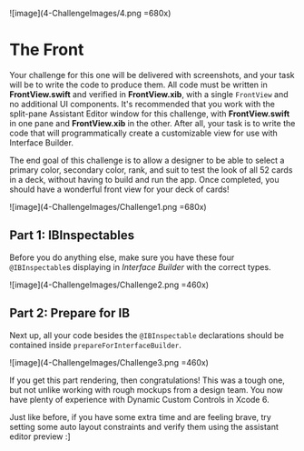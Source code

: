 ![image](4-ChallengeImages/4.png =680x)

# The Front

Your challenge for this one will be delivered with screenshots, and your task will be to write the code to produce them. All code must be written in **FrontView.swift** and verified in **FrontView.xib**, with a single `FrontView` and no additional UI components. It's recommended that you work with the split-pane Assistant Editor window for this challenge, with **FrontView.swift** in one pane and **FrontView.xib** in the other. After all, your task is to write the code that will programmatically create a customizable view for use with Interface Builder.

The end goal of this challenge is to allow a designer to be able to select a primary color, secondary color, rank, and suit to test the look of all 52 cards in a deck, without having to build and run the app. Once completed, you should have a wonderful front view for your deck of cards!

![image](4-ChallengeImages/Challenge1.png =680x)

## Part 1: IBInspectables
Before you do anything else, make sure you have these four `@IBInspectable`s displaying in *Interface Builder* with the correct types.

![image](4-ChallengeImages/Challenge2.png =460x)

## Part 2: Prepare for IB
Next up, all your code besides the `@IBInspectable` declarations should be contained inside `prepareForInterfaceBuilder`.

![image](4-ChallengeImages/Challenge3.png =460x)

If you get this part rendering, then congratulations! This was a tough one, but not unlike working with rough mockups from a design team. You now have plenty of experience with Dynamic Custom Controls in Xcode 6.

Just like before, if you have some extra time and are feeling brave, try setting some auto layout constraints and verify them using the assistant editor preview :]